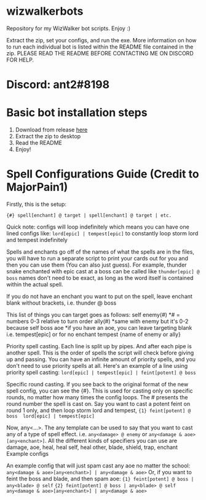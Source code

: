 # wizwalkerbots
Repository for my WizWalker bot scripts. Enjoy :)

Extract the zip, set your configs, and run the exe. More information on how to run each individual bot is listed within the README file contained in the zip. PLEASE READ THE README BEFORE CONTACTING ME ON DISCORD FOR HELP.

# Discord: ant2#8198

# Basic bot installation steps

  1. Download from release [here](https://github.com/ant2wavy/wizwalkerbots/releases)
  2. Extract the zip to desktop
  3. Read the README
  4. Enjoy!

# Spell Configurations Guide (Credit to MajorPain1)

Firstly, this is the setup:

``` {#} spell[enchant] @ target | spell[enchant] @ target | etc. ```

Quick note: configs will loop indefinitely which means you can have one lined configs like: ```lord[epic] | tempest[epic]``` to constantly loop storm lord and tempest indefinitely

Spells and enchants go off of the names of what the spells are in the files, you will have to run a separate script to print your cards out for you and then you can use them (You can also just guess). For example, thunder snake enchanted with epic cast at a boss can be called like ```thunder[epic] @ boss``` names don't need to be exact, as long as the word itself is contained within the actual spell.

If you do not have an enchant you want to put on the spell, leave enchant blank without brackets, i.e. thunder @ boss

This list of things you can target goes as follows:
self
enemy(#) *# = numbers 0-3 relative to turn order
ally(#) *same with enemy but it's 0-2 because self
boss
aoe *if you have an aoe, you can leave targeting blank i.e. tempest[epic] or for no enchant tempest
{name of enemy or ally}

Priority spell casting. Each line is split up by pipes. And after each pipe is another spell. This is the order of spells the script will check before giving up and passing. You can have an infinite amount of priority spells, and you don't need to use priority spells at all. Here's an example of a line using priority spell casting: ```lord[epic] | tempest[epic] | feint[potent] @ boss```

Specific round casting. If you see back to the original format of the new spell config, you can see the {#}. This is used for casting only on specific rounds, no matter how many times the config loops. The # presents the round number the spell is cast on. Say you want to cast a potent feint on round 1 only, and then loop storm lord and tempest, ```{1} feint[potent] @ boss 
lord[epic] | tempest[epic]```

Now, any<...>. The any template can be used to say that you want to cast any of a type of spell effect. i.e. ```any<damage> @ enemy``` or ```any<damage & aoe>[any<enchant>]```. All the different kinds of specifiers you can use are damage, aoe, heal, heal self, heal other, blade, shield, trap, enchant
Example configs

An example config that will just spam cast any aoe no matter the school:
```any<damage & aoe>[any<enchant>] | any<damage & aoe>```
Or, if you want to feint the boss and blade, and then spam aoe:
```{1} feint[potent] @ boss | any<blade> @ self```
```{2} feint[potent] @ boss | any<blade> @ self```
```any<damage & aoe>[any<enchant>] | any<damage & aoe>```
